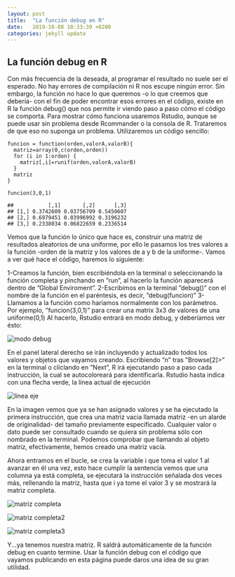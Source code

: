 ```yaml
---
layout: post
title:  "La función debug en R"
date:   2019-10-08 10:33:39 +0200
categories: jekyll update
---
```


## La función debug en R

Con más frecuencia de la deseada, al programar el resultado no suele ser el
esperado. No hay errores de compilación ni R nos escupe ningún error. Sin
embargo, la función no hace lo que queremos -o lo que creemos que debería- con
el fin de poder encontrar esos errores en el código, existe en R la función
debug() que nos permite ir viendo paso a paso cómo el código se comporta. Para
mostrar cómo funciona usaremos Rstudio, aunque se puede usar sin problema desde
Rcommander o la consola de R. Trataremos de que eso no suponga un problema.
Utilizaremos un código sencillo:

```{r}
funcion = function(orden,valorA,valorB){
  matriz=array(0,c(orden,orden))
  for (i in 1:orden) {
    matriz[,i]=runif(orden,valorA,valorB)
  }
  matriz
}
```

```{r}
funcion(3,0,1)

##           [,1]       [,2]      [,3]
## [1,] 0.3742609 0.03756709 0.5450607
## [2,] 0.6979451 0.03996992 0.3196232
## [3,] 0.2338034 0.06822659 0.2336514
```

Vemos que la función lo único que hace es, construir una matriz de resultados
aleatorios de una uniforme, por ello le pasamos los tres valores a la función
-orden de la matriz y los valores de a y b de la uniforme-. Vamos a ver qué
hace el código, haremos lo siguiente:

1-Creamos la función, bien escribiéndola en la terminal o seleccionando la
función completa y pinchando en ”run”, al hacerlo la función aparecerá dentro
de ”Global Enviroment”.
2-Escribimos en la terminal ”debug()” con el nombre de la función en el
paréntesis, es decir, ”debug(funcion)”
3-Llamamos a la función como haríamos normalmente con los parámetros. Por
ejemplo, ”funcion(3,0,1)” para crear una matrix 3x3 de valores de una
uniforme(0,1) Al hacerlo, Rstudio entrará en modo debug, y deberíamos ver
ésto:

![modo debug](/laestadisticanomuerde/assets/images/1.png)

En el panel lateral derecho se irán incluyendo y actualizado todos los valores
y objetos que vayamos creando. Escribiendo ”n” tras ”Browse[2]&gt;” en la
terminal o cliclando en ”Next”, R irá ejecutando paso a paso cada instrucción,
la cual se autocoloreará para identificarla. Rstudio hasta indica con una
flecha verde, la línea actual de ejecución

![linea eje](/laestadisticanomuerde/assets/images/2.png)

En la imagen vemos que ya se han asignado valores y se ha ejecutado la primera
instrucción, que crea una matriz vacia llamada matriz -en un alarde de
originalidad- del tamaño previamente especificado. Cualquier valor o dato puede
ser consultado cuando se quiera sin problema sólo con nombrado en la terminal.
Podemos comprobar que llamando al objeto matriz, efectivamente, hemos creado
una
matriz vacía.

Ahora entramos en el bucle, se crea la variable i que toma el valor 1 al avanzar
en él una vez, esto hace cumplir la sentencia vemos que una columna ya está
completa, se ejecutará la instrucción señalada dos veces más, rellenando la
matriz, hasta que i ya tome el valor 3 y se mostrará la matriz completa.

![matriz completa](/laestadisticanomuerde/images/assets/3.png)

![matriz completa2](/laestadisticanomuerde/images/assets/4.png)

![matriz completa3](/laestadisticanomuerde/images/assets/5.png)

Y...ya tenemos nuestra matriz. R saldrá automáticamente de la función debug en
cuanto termine. Usar la función debug con el código que vayamos publicando en
esta página puede daros una idea de su gran utilidad.
